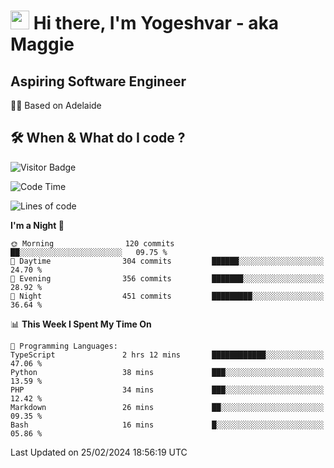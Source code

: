 <h1><img src="https://emojis.slackmojis.com/emojis/images/1531849430/4246/blob-sunglasses.gif?1531849430" width="30"/> Hi there, I'm Yogeshvar - aka Maggie</h1>

## Aspiring Software Engineer
🏂🏻  Based on Adelaide 

## 🛠 When & What do I code ?  

![Visitor Badge](https://visitor-badge.feriirawann.repl.co?username=yogeshvar&repo=yogeshvar&label=Visitors&style=plastic&color=%23457BFF&contentType=svg)

<!--START_SECTION:waka-->
![Code Time](http://img.shields.io/badge/Code%20Time-2%2C704%20hrs%2032%20mins-blue)

![Lines of code](https://img.shields.io/badge/From%20Hello%20World%20I%27ve%20Written-4.1%20million%20lines%20of%20code-blue)

**I'm a Night 🦉** 

```text
🌞 Morning                120 commits         ██░░░░░░░░░░░░░░░░░░░░░░░   09.75 % 
🌆 Daytime                304 commits         ██████░░░░░░░░░░░░░░░░░░░   24.70 % 
🌃 Evening                356 commits         ███████░░░░░░░░░░░░░░░░░░   28.92 % 
🌙 Night                  451 commits         █████████░░░░░░░░░░░░░░░░   36.64 % 
```


📊 **This Week I Spent My Time On** 

```text
💬 Programming Languages: 
TypeScript               2 hrs 12 mins       ████████████░░░░░░░░░░░░░   47.06 % 
Python                   38 mins             ███░░░░░░░░░░░░░░░░░░░░░░   13.59 % 
PHP                      34 mins             ███░░░░░░░░░░░░░░░░░░░░░░   12.42 % 
Markdown                 26 mins             ██░░░░░░░░░░░░░░░░░░░░░░░   09.35 % 
Bash                     16 mins             █░░░░░░░░░░░░░░░░░░░░░░░░   05.86 % 
```


 Last Updated on 25/02/2024 18:56:19 UTC
<!--END_SECTION:waka-->
